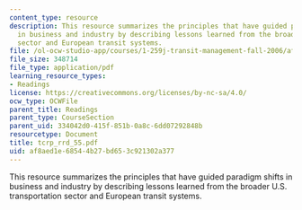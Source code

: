 ```yaml
---
content_type: resource
description: This resource summarizes the principles that have guided paradigm shifts
  in business and industry by describing lessons learned from the broader U.S. transportation
  sector and European transit systems.
file: /ol-ocw-studio-app/courses/1-259j-transit-management-fall-2006/af8aed1e68544b27bd653c921302a377_tcrp_rrd_55.pdf
file_size: 348714
file_type: application/pdf
learning_resource_types:
- Readings
license: https://creativecommons.org/licenses/by-nc-sa/4.0/
ocw_type: OCWFile
parent_title: Readings
parent_type: CourseSection
parent_uid: 334042d0-415f-851b-0a8c-6dd07292848b
resourcetype: Document
title: tcrp_rrd_55.pdf
uid: af8aed1e-6854-4b27-bd65-3c921302a377
---
```

This resource summarizes the principles that have guided paradigm shifts in business and industry by describing lessons learned from the broader U.S. transportation sector and European transit systems.